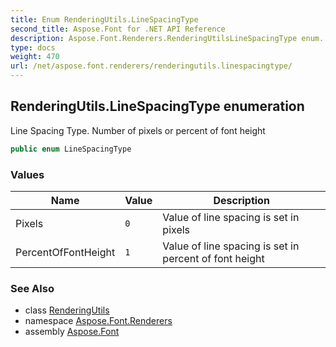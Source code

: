 ```yaml
---
title: Enum RenderingUtils.LineSpacingType
second_title: Aspose.Font for .NET API Reference
description: Aspose.Font.Renderers.RenderingUtilsLineSpacingType enum. Line Spacing Type. Number of pixels or percent of font height
type: docs
weight: 470
url: /net/aspose.font.renderers/renderingutils.linespacingtype/
---
```

## RenderingUtils.LineSpacingType enumeration

Line Spacing Type. Number of pixels or percent of font height

```csharp
public enum LineSpacingType
```

### Values

| Name | Value | Description |
| --- | --- | --- |
| Pixels | `0` | Value of line spacing is set in pixels |
| PercentOfFontHeight | `1` | Value of line spacing is set in percent of font height |

### See Also

* class [RenderingUtils](../renderingutils/)
* namespace [Aspose.Font.Renderers](../../aspose.font.renderers/)
* assembly [Aspose.Font](../../)


